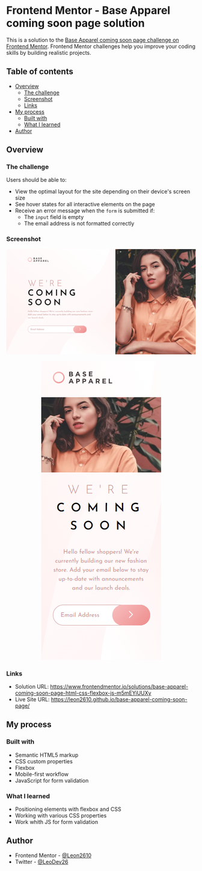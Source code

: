 # Frontend Mentor - Base Apparel coming soon page solution

This is a solution to the [Base Apparel coming soon page challenge on Frontend Mentor](https://www.frontendmentor.io/challenges/base-apparel-coming-soon-page-5d46b47f8db8a7063f9331a0). Frontend Mentor challenges help you improve your coding skills by building realistic projects. 

## Table of contents

- [Overview](#overview)
  - [The challenge](#the-challenge)
  - [Screenshot](#screenshot)
  - [Links](#links)
- [My process](#my-process)
  - [Built with](#built-with)
  - [What I learned](#what-i-learned)
- [Author](#author)

## Overview

### The challenge

Users should be able to:

- View the optimal layout for the site depending on their device's screen size
- See hover states for all interactive elements on the page
- Receive an error message when the `form` is submitted if:
  - The `input` field is empty
  - The email address is not formatted correctly

### Screenshot

![](./images/screenshot.PNG)

<center>

![](./images/screenshotMobile.PNG)

</center>


### Links

- Solution URL: https://www.frontendmentor.io/solutions/base-apparel-coming-soon-page-html-css-flexbox-js-m5mEYiUUXy
- Live Site URL: https://leon2610.github.io/base-apparel-coming-soon-page/

## My process

### Built with

- Semantic HTML5 markup
- CSS custom properties
- Flexbox
- Mobile-first workflow
- JavaScript for form validation

### What I learned

* Positioning elements with flexbox and CSS
* Working with various CSS properties
* Work whith JS for form validation

## Author

- Frontend Mentor - [@Leon2610](https://www.frontendmentor.io/profile/Leon2610)
- Twitter - [@LeoDev26](https://twitter.com/LeoDev26)
